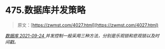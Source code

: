 <!--yml
category: 未分类
date: 0001-01-01 00:00:00
-->

# 475.数据库并发策略

> 原文：[https://zwmst.com/4027.html](https://zwmst.com/4027.html)

   [ *数据库* ](https://zwmst.com/%e6%95%b0%e6%8d%ae%e5%ba%93)*[ <time datetime="2021-09-25T02:23:43+08:00"> 2021-09-24 </time> ](https://zwmst.com/4027.html)  并发控制一般采用三种方法，分别是乐观锁和悲观锁以及时间戳。*
